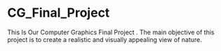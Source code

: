 # CG_Final_Project
This Is Our Computer Graphics Final Project . The main objective of this project is to create a realistic and visually appealing view of nature.
